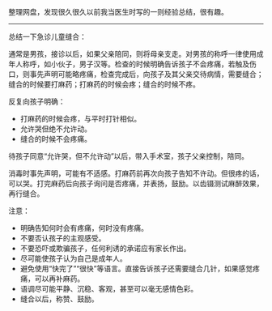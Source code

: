 <!--
.. title: 急诊儿童外伤缝合经验一则
.. slug: child_trauma_suture_in_ER  
.. date: 2019-7-13 12:00:00 UTC+08:00
.. tags: ophthalmology
.. category: ophthalmology
.. link:
.. description:
.. type: text
-->

整理网盘，发现很久很久以前我当医生时写的一则经验总结，很有趣。

---

总结一下急诊儿童缝合：
<!-- TEASER_END -->

通常是男孩，接诊以后，如果父亲陪同，则将母亲支走。对男孩的称呼一律使用成年人称呼，如小伙子，男子汉等。检查的时候明确告诉孩子不会疼痛，若触及伤口，则事先声明可能略疼痛，检查完成后，向孩子及其父亲交待病情，需要缝合；缝合的时候要打麻药；打麻药的时候会疼；缝合的时候不疼。

反复向孩子明确：

* 打麻药的时候会疼，与平时打针相似。
* 允许哭但绝不允许动。
* 缝合的时候不会疼痛。

待孩子同意“允许哭，但不允许动”以后，带入手术室，孩子父亲控制，陪同。

消毒时事先声明，可能有不适感。打麻药前再次向孩子告知不许动。但很疼的话，可以哭。打完麻药后向孩子询问是否疼痛，并表扬，鼓励。以齿镊测试麻醉效果，再行缝合。

注意：

* 明确告知何时会有疼痛，何时没有疼痛。
* 不要否认孩子的主观感受。
* 不要恐吓或欺骗孩子，任何利诱的承诺应有家长作出。
* 尽可能使孩子认为自己是成年人。
* 避免使用“快完了”“很快”等语言。直接告诉孩子还需要缝合几针，如果感觉疼痛，可以再补麻药。
* 语调尽可能平静、沉稳、客观，甚至可以毫无感情色彩。
* 缝合以后，称赞、鼓励。
